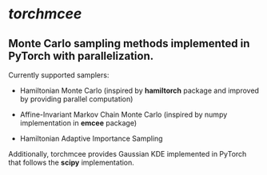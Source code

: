 # _torchmcee_

## Monte Carlo sampling methods implemented in PyTorch with parallelization.

Currently supported samplers:

- Hamiltonian Monte Carlo (inspired by __hamiltorch__ package and improved by providing parallel computation)

- Affine-Invariant Markov Chain Monte Carlo (inspired by numpy implementation in __emcee__ package)

- Hamiltonian Adaptive Importance Sampling

Additionally, torchmcee provides Gaussian KDE implemented in PyTorch that follows the __scipy__ implementation. 